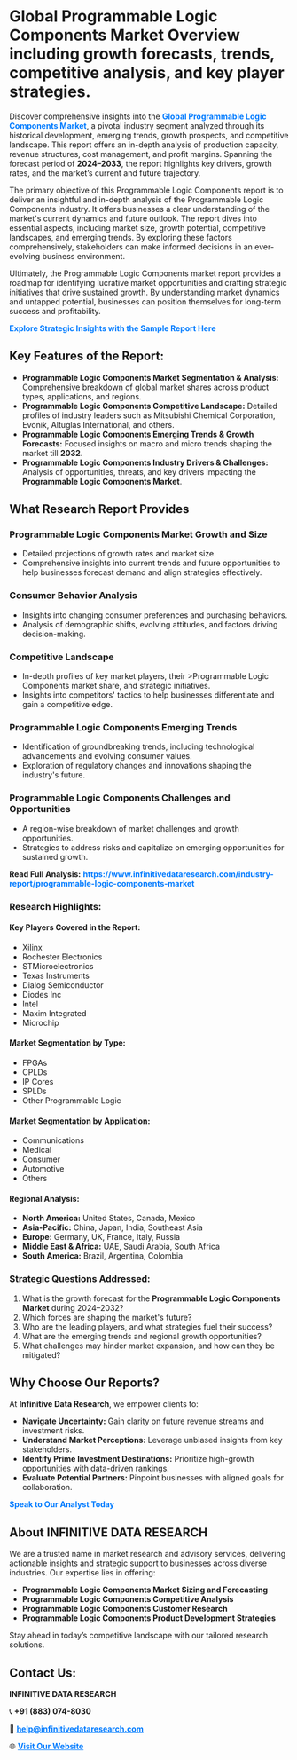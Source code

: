 <h1>Global Programmable Logic Components Market Overview including growth forecasts, trends, competitive analysis, and key player strategies.</h1>
<p>
Discover comprehensive insights into the 
<a href="https://www.infinitivedataresearch.com/industry-report/programmable-logic-components-market" rel="dofollow" style="color: #007BFF; text-decoration: none;"><strong>Global Programmable Logic Components Market</strong></a>, a pivotal industry segment analyzed through its historical development, emerging trends, growth prospects, and competitive landscape. This report offers an in-depth analysis of production capacity, revenue structures, cost management, and profit margins. Spanning the forecast period of <strong>2024–2033</strong>, the report highlights key drivers, growth rates, and the market’s current and future trajectory.
</p>
<p>
The primary objective of this Programmable Logic Components report is to deliver an insightful and in-depth analysis of the Programmable Logic Components industry. It offers businesses a clear understanding of the market's current dynamics and future outlook. The report dives into essential aspects, including market size, growth potential, competitive landscapes, and emerging trends. By exploring these factors comprehensively, stakeholders can make informed decisions in an ever-evolving business environment.
</p>
<p>
Ultimately, the Programmable Logic Components market report provides a roadmap for identifying lucrative market opportunities and crafting strategic initiatives that drive sustained growth. By understanding market dynamics and untapped potential, businesses can position themselves for long-term success and profitability.
</p>
<p>
<a href="https://www.infinitivedataresearch.com/request-sample/reportId=106335" style="color: #007BFF; text-decoration: none;"><strong>Explore Strategic Insights with the Sample Report Here</strong></a>
</p>

<h2>Key Features of the Report:</h2>
<ul>
<li><strong>Programmable Logic Components Market Segmentation & Analysis:</strong> Comprehensive breakdown of global market shares across product types, applications, and regions.</li>
<li><strong>Programmable Logic Components Competitive Landscape:</strong> Detailed profiles of industry leaders such as Mitsubishi Chemical Corporation, Evonik, Altuglas International, and others.</li>
<li><strong>Programmable Logic Components Emerging Trends & Growth Forecasts:</strong> Focused insights on macro and micro trends shaping the market till <strong>2032</strong>.</li>
<li><strong>Programmable Logic Components Industry Drivers & Challenges:</strong> Analysis of opportunities, threats, and key drivers impacting the <strong>Programmable Logic Components Market</strong>.</li>
</ul>

<h2>What Research Report Provides</h2>
<h3>Programmable Logic Components Market Growth and Size</h3>
<ul>
<li>Detailed projections of growth rates and market size.</li>
<li>Comprehensive insights into current trends and future opportunities to help businesses forecast demand and align strategies effectively.</li>
</ul>

<h3>Consumer Behavior Analysis</h3>
<ul>
<li>Insights into changing consumer preferences and purchasing behaviors.</li>
<li>Analysis of demographic shifts, evolving attitudes, and factors driving decision-making.</li>
</ul>

<h3>Competitive Landscape</h3>
<ul>
<li>In-depth profiles of key market players, their >Programmable Logic Components market share, and strategic initiatives.</li>
<li>Insights into competitors' tactics to help businesses differentiate and gain a competitive edge.</li>
</ul>

<h3>Programmable Logic Components Emerging Trends</h3>
<ul>
<li>Identification of groundbreaking trends, including technological advancements and evolving consumer values.</li>
<li>Exploration of regulatory changes and innovations shaping the industry's future.</li>
</ul>

<h3>Programmable Logic Components Challenges and Opportunities</h3>
<ul>
<li>A region-wise breakdown of market challenges and growth opportunities.</li>
<li>Strategies to address risks and capitalize on emerging opportunities for sustained growth.</li>
</ul>
<p><strong>Read Full Analysis:</strong> <a href="https://www.infinitivedataresearch.com/industry-report/programmable-logic-components-market" rel="dofollow" style="color: #007BFF; text-decoration: none;"><strong>https://www.infinitivedataresearch.com/industry-report/programmable-logic-components-market</strong></a></p>
<h3>Research Highlights:</h3>
<h4>Key Players Covered in the Report:</h4>
<ul><li>Xilinx</li><li>Rochester Electronics</li><li>STMicroelectronics</li><li>Texas Instruments</li><li>Dialog Semiconductor</li><li>Diodes Inc</li><li>Intel</li><li>Maxim Integrated</li><li>Microchip</li></ul>
<h4>Market Segmentation by Type:</h4>
<ul><li>FPGAs</li><li>CPLDs</li><li>IP Cores</li><li>SPLDs</li><li>Other Programmable Logic</li></ul>
<h4>Market Segmentation by Application:</h4>
<ul><li>Communications</li><li>Medical</li><li>Consumer</li><li>Automotive</li><li>Others</li></ul>

<h4>Regional Analysis:</h4>
<ul>
<li><strong>North America:</strong> United States, Canada, Mexico</li>
<li><strong>Asia-Pacific:</strong> China, Japan, India, Southeast Asia</li>
<li><strong>Europe:</strong> Germany, UK, France, Italy, Russia</li>
<li><strong>Middle East & Africa:</strong> UAE, Saudi Arabia, South Africa</li>
<li><strong>South America:</strong> Brazil, Argentina, Colombia</li>
</ul>

<h3>Strategic Questions Addressed:</h3>
<ol>
<li>What is the growth forecast for the <strong>Programmable Logic Components Market</strong> during 2024–2032?</li>
<li>Which forces are shaping the market's future?</li>
<li>Who are the leading players, and what strategies fuel their success?</li>
<li>What are the emerging trends and regional growth opportunities?</li>
<li>What challenges may hinder market expansion, and how can they be mitigated?</li>
</ol>

<h2>Why Choose Our Reports?</h2>
<p>At <strong>Infinitive Data Research</strong>, we empower clients to:</p>
<ul>
<li><strong>Navigate Uncertainty:</strong> Gain clarity on future revenue streams and investment risks.</li>
<li><strong>Understand Market Perceptions:</strong> Leverage unbiased insights from key stakeholders.</li>
<li><strong>Identify Prime Investment Destinations:</strong> Prioritize high-growth opportunities with data-driven rankings.</li>
<li><strong>Evaluate Potential Partners:</strong> Pinpoint businesses with aligned goals for collaboration.</li>
</ul>
<p><a href="https://www.infinitivedataresearch.com/industry-report/programmable-logic-components-market" rel="dofollow" style="color: #007BFF; text-decoration: none;"><strong>Speak to Our Analyst Today</strong></a></p>

<h2>About INFINITIVE DATA RESEARCH</h2>
<p>We are a trusted name in market research and advisory services, delivering actionable insights and strategic support to businesses across diverse industries. Our expertise lies in offering:</p>
<ul>
<li><strong>Programmable Logic Components Market Sizing and Forecasting</strong></li>
<li><strong>Programmable Logic Components Competitive Analysis</strong></li>
<li><strong>Programmable Logic Components Customer Research</strong></li>
<li><strong>Programmable Logic Components Product Development Strategies</strong></li>
</ul>
<p>Stay ahead in today’s competitive landscape with our tailored research solutions.</p>

<h2>Contact Us:</h2>
<p><strong>INFINITIVE DATA RESEARCH</strong></p>
<p>📞 <strong>+91 (883) 074-8030</strong></p>
<p>📧 <strong><a href="mailto:help@infinitivedataresearch.com" style="color: #007BFF;">help@infinitivedataresearch.com</a></strong></p>
<p>🌐 <strong><a href="https://www.infinitivedataresearch.com" rel="dofollow" style="color: #007BFF;">Visit Our Website</a></strong></p>